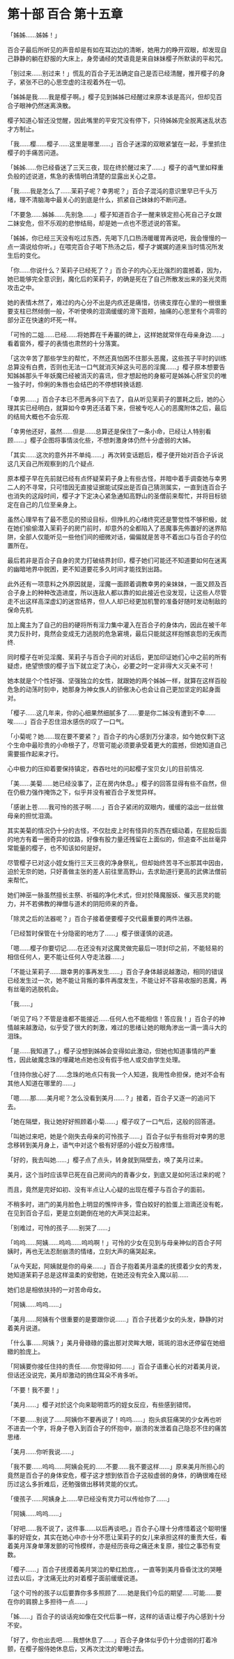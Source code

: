 # 第十部 百合 第十五章

「姊姊……姊姊！」

百合子最后所听见的声音却是有如在耳边边的清晰，她用力的睁开双眼，却发现自己静静的躺在舒服的大床上，身旁诵经的梵语竟是来自妹妹樱子所默读的平和咒。

「别过来……别过来！」慌乱的百合子无法确定自己是否已经清醒，推开樱子的身子，紧张不已的心思空虚的注视着外在一切。

「姊姊是我……我是樱子啊。」樱子见到姊姊已经醒过来原本该是高兴，但却见百合子眼神仍然迷离涣散。

樱子知道心智还没觉醒，因此嘴里的平安咒没有停下，只待姊姊完全脱离迷乱状态才方制止。

「我……樱……樱子……这里是哪里……」百合子迷濛的双眼紧皱在一起，手里抓住樱子的手痛苦问道。

「姊姊……你已经昏迷了三天三夜，现在终於醒过来了……」樱子的语气里如释重负般的述说道，焦急的表情明白清楚的显露出关心之意。

「我……我是怎么了……茉莉子呢？幸男呢？」百合子混沌的意识里早已千头万绪，理不清脑海中最关心的到底是什么，抓紧自己妹妹的不断问道。

「不要急……姊姊……先别急……」樱子知道百合子一醒来铁定担心死自己子女跟二妹安危，但不乐观的悲惨结局，却是她一点也不愿述说的答案。

「姊姊，你已经三天没有吃过东西，先喝下几口热汤暖暖胃再说吧，我会慢慢的一点一滴说给你听。」在喂完百合子喝下热汤之后，樱子才娓娓的道来当时情况所发生后的变化。

「你……你说什么？茉莉子已经死了？」百合子的内心无比强烈的震撼着，因为，她已能够完全意识到，魔化后的茉莉子，的确是死在了自己所散发出来的圣光灵雨攻击之中。

她的表情木然了，难过的内心分不出是内疚还是痛惜，彷彿支撑在心里的一根很重要支柱已然倾倒一般，不听使唤的泪滴缓缓的滑下面颊，抽痛的心思里有个凋零的部分正在快速的坏死一样。

「可怜的二姐……已经……将她葬在千寿巖的碑上，这样她就常伴在母亲身边……」看着窗外，樱子的表情也肃然的十分落寞。

「这次辛苦了那些学生的帮忙，不然还真怕困不住那头恶魔，这些孩子平时的训练总算没有白费，否则也无法一口气就消灭掉这头可恶的淫魔……」樱子原本想要告知姊姊那头千年妖魔已经被消灭的喜讯，但才想起他的身躯可是姊姊心肝宝贝的唯一独子时，伶俐的朱唇也会结巴的不停想转换话题.

「幸男……」百合子本已不愿再多问下去了，自从听见茉莉子的噩耗之后，她的心理其实已经明白，就算如今幸男还活着下来，但被专吃人心的恶魔附体之后，最后的结局大概也不会乐观.

「幸男他还好，虽然……但是……总算还是保住了一条小命，已经让人特别看顾……」樱子企图将事情淡化些，不想刺激身体仍然十分虚弱的大姊。

「其实……这次的意外并不单纯……」再次转变话题后，樱子便开始对百合子诉说这几天自己所观察到的几个疑点.

原本樱子早在先前就已经有点怀疑茉莉子身上有些古怪，并暗中着手调查她与幸男二人的不寻常，只可惜因无直接证据能试探出是否自己猜测属实，一直到连百合子也消失的这段时间，樱子才下定决心紧急通知高野山的圣僧前来帮忙，并将目标锁定在自己的几位至亲身上。

虽然心理早有了最不愿见的预设目标，但挣扎的心绪终究还是警觉性不够积极，就在她们偷偷潜入茉莉子的房门前时，却意外的全都陷入了恶魔事先佈置好的迷界陷阱，全部人仅能听见一些他们间的细微对话，偏偏就是苦寻不着出口与百合子的位置所在。

最后若非是百合子自身的灵力打破结界封印，樱子她们可能还不知道要如何在迷离的幽暗地界中脱困，更不知道要花多久时间才能找到出路。

此外还有一项意料之外原因就是，淫魔一面顾着调教幸男的亲妹妹，一面又顾及百合子身上的种种改造进度，所以连敌人都以靠的如此接近也没发现，让这些人尽管走不出这样高深虚幻的迷宫结界，但人人却已经更加机警的准备好随时发动制敌的保命先机.

加上魔主为了自己的目的硬将所有淫力集中灌入在百合子的身体内，因此在被千年灵力反扑时，竟然会变成无力逃脱的危急窘境，最后只能就这样抱憾哀怨的无疾而终.

同时樱子在听见淫魔、茉莉子与百合子间的对话后，更加印证她们心中之前的所有疑虑，绝望愤恨的樱子当下就立定了决心，必要之时一定非得大义灭亲不可！

她本就是个个性好强、坚强独立的女性，就跟她的两个姊姊一样，就算在这样百般危急的动荡时刻中，她那身为神女族人的骄傲决心也会让自己更加坚定的起身面对。

「樱子……这几年来，你的心细果然细腻多了……要是你二姊没有遭到不幸……唉……」百合子忍住泪水感伤的叹了一口气。

「小菊呢？她……现在要不要紧？」百合子的内心感到万分淒凉，如今她仅剩下这个生命中最珍贵的小命根子了，尽管可能必须要承受着更大的震撼，但她知道自己需要振作起来才行。

心中极力的压抑着要保持镇定，吞吞吐吐的问起樱子宝贝女儿的目前情况.

「美……美菊……她已经没事了，正在房内休息。」樱子的回答显得有些不自然，但在仍极力强作掩饰之下，似乎并没有被百合子发觉异样。

「感谢上苍……我可怜的孩子啊……」百合子紧闭的双眼内，缓缓的溢出一丝丝做母亲的担忧泪滴。

其实美菊的情况仍十分的古怪，不仅肚皮上时有怪异的东西在蠕动着，在屁股后面的地方有着一圈奇异的纹路，好像有股力量还残留在上面似的，但追查不出丝毫异常能量的樱子，也不知该如何是好。

尽管樱子已对这小姪女施行三天三夜的净身祭礼，但却始终苦寻不出那其中因由，迫於无奈的她，只好善做主张的差人前往里高野山，去求助道行更高的武佛法僧前来帮忙。

她们神巫一脉虽然擅长主祭、祈福的净化术式，但对於降魔服妖、催灭恶灵的能力，并不若佛教的禅僧与道术的阴阳师来的齐备。

「除灵之后的法器呢？」百合子接着便要樱子交代最重要的两件法器。

「已经暂时保管在十分隐密的地方了……」樱子很谨慎的说道。

「嗯……樱子你要切记……在还没有对这魔灵做完最后一项封印之前，不能轻易的相信任何人，更不能让任何人夺走法器……」

「不能让茉莉子……跟幸男的事再发生……」百合子身体越说越激动，相同的错误已经发生过一次，她不能让背叛的事件再度发生，不能让好不容易收服的恶魔，再有丝毫的逃脱机会。

「我……」

「听见了吗？不管是谁都不能接近……任何人也不能相信！答应我！」百合子的神情越来越激动，似乎受了很大的刺激，难过的思绪让她的眼角渗出一滴一滴斗大的泪珠。

「是……我知道了。」樱子没想到姊姊会变得如此激动，但她也知道事情的严重性，因此破魔念珠的埋藏地点她也没有假手他人或交由学生处理。

「住持你放心好了……念珠的地点只有我一个人知道，我用性命担保，绝对不会有其他人知道在哪里的……」

「嗯……那……美月呢？怎么没看到美月……？」接着，百合子又逐一的追问下去。

「她在隔壁，我让她好好照顾着小菊……」樱子叹了一口气后，这般的回答道。

「叫她过来吧，她是个刚失去母亲的可怜孩子……」百合子似乎有些将对幸男的思念移转到美月身上，语气中对这个极有好感的小姪女万般疼惜。

「好的，我去叫她……」樱子点了点头，转身就到隔壁去，唤了美月过来。

美月，这个当时应该早已死在自己房间内的青春少女，到底又是如何活过来的呢？

而且，竟然是完好如初、没有半点让人心疑的出现在樱子与百合子的面前。

不稍多时，进门的美月脸色上明显的憔悴许多，雪白姣好的脸蛋上泪滴还没有乾，在见到百合子后，更是立刻跪倒在地的大声哭泣起来。

「别难过，可怜的孩子……别哭了……」

「呜呜……阿姨……呜呜……呜呜啊！」可怜的少女在见到与母亲神似的百合子阿姨时，再也无法忍耐崩溃的情绪，立刻大声的痛哭起来。

「从今天起，阿姨就是你的母亲……」百合子抱着美月温柔的抚摸着少女的秀发，她知道茉莉子总是这样温柔的安慰她，在她还没有完全入魔以前……

她们总是相依扶持的一对苦命母女。

「阿姨……呜呜……」

「美月……阿姨有个很重要的是要跟你说……」百合子抚着少女的头发，静静的对着美月说道。

「什么事……阿姨？」美月骨碌碌的露出那对灵眸大眼，斑斑的泪水还停留在她细緻的脸庞上。

「阿姨要你接任住持的责任……你觉得如何……」百合子语重心长的对着美月说，但话还没说完，美月却激动的摀住耳朵不肯多听。

「不要！我不要！」

「美月……」樱子对於这个向来聪明乖巧的姪女反应，有些感到错愕。

「不要……别说了……阿姨你不要再说了！呜呜……」抱头疯狂痛哭的少女再也听不进去一个字，将身子卷入到百合子的怀抱中，崩溃的发泄着自己隐忍不住的痛苦思绪.

「美月……你听我说……」

「我不要……呜呜……阿姨会死的……不要……我不要这样……」原来美月所担心的竟然是百合子的身体安危，樱子这才想到依百合子这般虚弱的身体，的确很难在经历过这么多折难后，还勉强做出移转灵能的仪式。

「傻孩子……阿姨身上……早已经没有灵力可以传给你了……」

「阿姨……呜呜……」

「好吧……我不说了，这件事……以后再谈吧。」百合子心理十分疼惜着这个聪明懂事的好姪女，其实在她心中亦十分不愿让茉莉子的女儿来承担这样的重责大任，看着美月浑身单薄发颤的可怜模样，亦是经历丧母之痛还未复原，接位之事恐有变数。

「樱子……」百合子抚摸着美月哭泣的晕红脸庞，，一直等到美月昏昏沈沈的哭睡过去以后，才沈痛无比的对着樱子面前缓缓说道。

「这个可怜的孩子以后要靠你多多照顾了……她是我们今后的期望……可能……要在你的肩膀上多担待一点……」

「姊……」百合子的谈话宛如像在交代后事一样，这样的话语让樱子内心感到十分不安。

「好了，你也出去吧……我想休息了……」百合子身体似乎仍十分虚弱的打着冷颤，在樱子服侍她休息后，又再次沈沈的晕睡过去。

